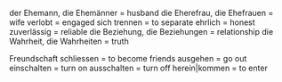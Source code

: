der Ehemann, die Ehemänner = husband 
die Eherefrau, die Ehefrauen = wife
verlobt = engaged
sich trennen = to separate 
ehrlich = honest 
zuverlässig = reliable 
die Beziehung, die Beziehungen = relationship
die Wahrheit, die Wahrheiten = truth 

Freundschaft schliessen = to become friends 
ausgehen = go out 
einschalten = turn on 
ausschalten = turn off 
herein|kommen = to enter 
